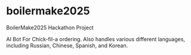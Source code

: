 # boilermake2025
BoilerMake2025 Hackathon Project

AI Bot For Chick-fil-a ordering.
Also handles various different languages, including Russian, Chinese, Spanish, and Korean.

